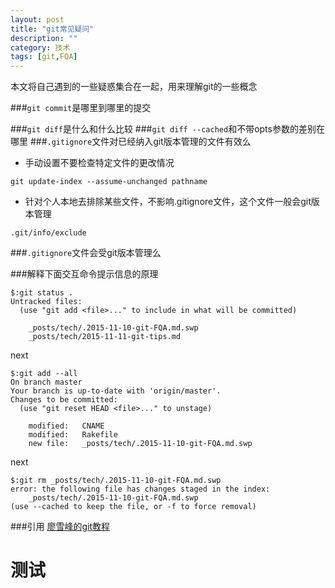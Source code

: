 ```yaml
---
layout: post
title: "git常见疑问"
description: ""
category: 技术
tags: [git,FQA]
---
```

本文将自己遇到的一些疑惑集合在一起，用来理解git的一些概念

###`git commit`是哪里到哪里的提交

###`git diff`是什么和什么比较
###`git diff --cached`和不带opts参数的差别在哪里
###`.gitignore`文件对已经纳入git版本管理的文件有效么
* 手动设置不要检查特定文件的更改情况
```
git update-index --assume-unchanged pathname 
```

* 针对个人本地去排除某些文件，不影响.gitignore文件，这个文件一般会git版本管理
```
.git/info/exclude
```


###`.gitignore`文件会受git版本管理么

###解释下面交互命令提示信息的原理
```
$:git status .
Untracked files:
  (use "git add <file>..." to include in what will be committed)

	_posts/tech/.2015-11-10-git-FQA.md.swp
	_posts/tech/2015-11-11-git-tips.md
```
next

```
$:git add --all
On branch master
Your branch is up-to-date with 'origin/master'.
Changes to be committed:
  (use "git reset HEAD <file>..." to unstage)

	modified:   CNAME
	modified:   Rakefile
	new file:   _posts/tech/.2015-11-10-git-FQA.md.swp
```

next

```
$:git rm _posts/tech/.2015-11-10-git-FQA.md.swp
error: the following file has changes staged in the index:
    _posts/tech/.2015-11-10-git-FQA.md.swp
(use --cached to keep the file, or -f to force removal)
```


###引用
[廖雪峰的git教程](http://www.liaoxuefeng.com/wiki/0013739516305929606dd18361248578c67b8067c8c017b000)

# 测试